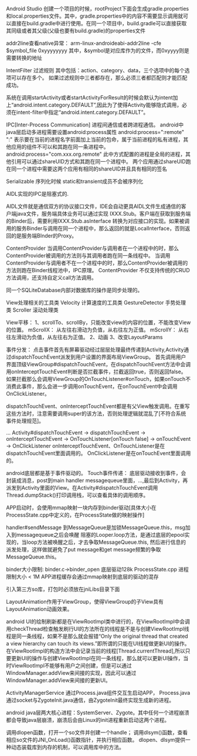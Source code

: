 Android Studio 创建一个项目的时候，rootProject下面会生成gradle.properties和local.properties文件。其中，gradle.properties中的内容不需要显示调用就可以直接在build.gradle中进行使用。在同一个项目中，build.gradle可以直接获取其同级或者其父级(父级也要有build.gradle)的properties文件

addr2line查看native异常：
arm-linux-androideabi-addr2line -cfe $symbol_file 0xyyyyyyyy
其中，&symbol是对应库作为的文件，而0xyyyy则是需要转换的地址

IntentFilter 过滤规则
其中包括：action、category、data，三个选项中的每个选项可以存在多个。
如果过滤规则中三者都存在，那么必须三者都匹配则才能匹配成功。

系统在调用startActivity或者startActivityForResult的时候会默认为intent加上“android.intent.category.DEFAULT”,因此为了使得Activity能够隐式调用，必须在intent-filter中指定“android.intent.category.DEFAULT”。

IPC[Inter-Process Communication] 进程间通信或者跨进程通信。
android中java层启动多进程需要设置android:process属性
android:process=":remote"  
    ":" 表示要在当前的进程名字前面加上当前的包命，属于当前进程的私有进程，其他应用的组件不可以和其跑在同一条进程中。
android:process="com.xxx.org.remote" 
    此中方式配置的进程是全局的进程，其他引用可以通过shareUID方式和其跑在同一个进程中。
    两个应用通过shareUID跑在同一个进程中需要这两个应用有相同的shareUID并且具有相同的签名

Serializable 序列化时候 static和transient成员不会被序列化

AIDL实现的IPC是阻塞式的.    

AIDL文件就是通信双方的协议接口文件，IDE会自动更具AIDL文件生成通信的客户端java文件，服务端具体业务可以通过实现 IXXX.Stub。客户端在获取到服务端的Binder后，需要利用IXXX.Stub.asInterface 转换为对应接口的实现。如果被调用的服务Binder与调用在同一个进程中，那么返回的就是LocalInterface，否则返回的是服务端BInder的Proxy。

ContentProvider
    当调用ContentProvider与调用者在一个进程中的时，那么ContentProvider被调用的方法则与其调用者跑在同一条线程中。
    当调用ContentProvider与调用者不在一个进程中的时，那么ContentProvider被调用的方法则跑在Binder线程池中，IPC原理。
    ContentProvider 不仅支持传统的CRUD方法调用，还支持自定义call方法调用。

同一个SQLiteDatabase内部对数据库的操作是同步处理的。

View处理相关的工具类
Velocity 计算速度的工具类
GestureDetector 手势处理类
Scroller 滚动处理类

View平移：
1、scrollTo、scrollBy，只能改变view的内容的位置，不能改变View的位置。
    mScrollX：
        从左往右滑动为负值，从右往左为正值。
    mScrollY：
        从右往左滑动为负值，从左往右为正值。
2、动画
3、改变LayoutParams

事件分发：
    点击事件首先有屏幕驱动经过层层处理最终传递到Activity,Activity通过dispatchTouchEvent派发到用户设置的界面布局ViewGroup。
    首先调用用户界面顶级ViewGroup#dispatchTouchEvent，在dispatchTouchEvent方法中会调用onInterceptTouchEvent判断是否拦截事件，拦截返回true，否则返回false。如果拦截那么会调用ViewGroup的OnTouchListener#onTouch，如果onTouch不消费此事件，那么会进一步调用onTouchEvent，在onTouchEvent中会调用OnClickListener。

dispatchTouchEvent、onInterceptTouchEvent都是有父View触发调用。在重写这些方法时，注意需要调用super的该方法，否则处理逻辑就混乱了[不符合系统事件处理规范]。

... Activity#dispatchTouchEvent -> dispatchTouchEvent -> onInterceptTouchEvent -> OnTouchListener[onTouch false] -> onTouchEvent -> OnClickListener
onInterceptTouchEvent、OnTouchListener是在dispatchTouchEvent里面调用的。
OnClickListener是在onTouchEvent里面调用的。

android底层都是基于事件驱动的。
Touch事件传递：
    底层驱动接收到事件，会封装成消息，post到main handler messagequeue里面，...,最后到Activity，再派发到Activity里面的View。在Activity#dispatchTouchEvent调用Thread.dumpStack()打印调用栈，可以查看具体的调用顺序。

APP启动时，会使用mmap映射一块内存到binder驱动[具体大小在ProcessState.cpp中定义的，在ProcessState做的映射操作]

handler#sendMessage 到MessageQueue是加锁MessageQueue.this，msg加入到messagequeue之后会唤醒
阻塞的Looper.loop方法，是通过底层的epool实现的，当loop方法被唤醒之后，才去争取MessageQueue.this,
然后进行信息的派发处理，这样做就避免了put message和get message频繁的争取MessageQueue.this。

binder大小限制:
    binder.c->binder_open 底层驱动128k
    ProcessState.cpp 进程限制大小 < 1M
    APP进程缓存会通过mmap映射到底层的驱动的混存

引入第三方so库，打包时必须放在jniLibs目录下面

LayoutAnimation作用于ViewGroup，使得ViewGroup的子View具有LayoutAnimation动画效果。

android UI的绘制刷新都是在ViewRootImpl类中进行的，在ViewRootImpl中会调用checkThread检查触发刷行UI的方法所在的线程是不是与创建ViewRootImpl线程是同一条线程，如果不是那么就会报错“Only the original thread that created a view hierarchy can touch its views.”即所谓的只能在UI线程做更新UI的操作。
在ViewRootImpl的构造方法中会记录当前的线程[Thread.currentThread],所以只要更新UI的操作与创建ViewRootImpl在同一条线程，那么就可以更新UI操作，当时ViewRootImpl不能够有用户之间创建，但是可以通过WindowManager.addView来间接的实现，因此可以通过WindowManager.addView来间接的更新UI。

ActivityManagerService 通过Process.java组件交互生启动APP，
Process.java通过socket与ZygoteInit.java通信，由ZygoteInit最终实现生成新的进程。

android java层两大核心进程：SystemServer、Zygote。其中任何一个进程崩溃都会导致java层崩溃，崩溃后会由Linux的init进程重新启动这两个进程。

调用dlopen函数，打开一个so文件并创建一个handle；
调用dlsym()函数，查看相应so文件的JNI_OnLoad()函数指针，并执行相应函数。
dlopen、dlsym提供一种动态装载库到内存的机制，可以调用库中的方法。












